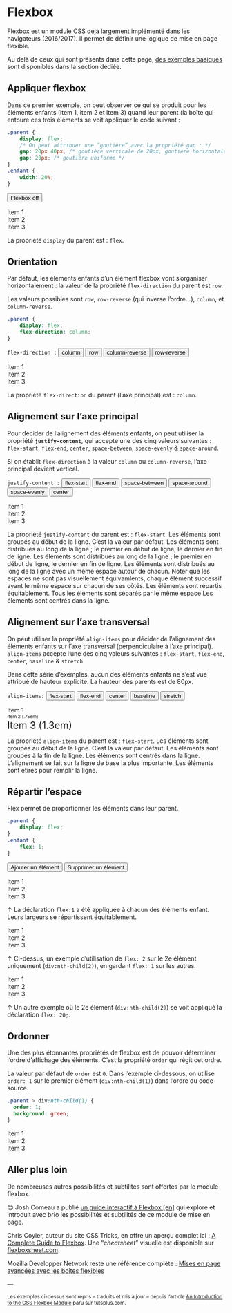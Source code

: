 # Flexbox

Flexbox est un module CSS déjà largement implémenté dans les navigateurs (2016/2017). Il permet de définir une logique de mise en page flexible.

Au delà de ceux qui sont présents dans cette page, [des exemples basiques](../../../exemples/#flex) sont disponibles dans la section dédiée.


## Appliquer flexbox


Dans ce premier exemple, on peut observer ce qui se produit pour les éléments enfants (item 1, item 2 et item 3) quand leur parent (la boîte qui entoure ces trois éléments se voit appliquer le code suivant :

```css
.parent {
    display: flex;
    /* On peut attribuer une “goutière” avec la propriété gap : */
    gap: 20px 40px; /* goutière verticale de 20px, goutière horizontale de 40px */
    gap: 20px; /* goutière uniforme */
}
.enfant {
    width: 20%;
}
```

<section class="section example">
  <p><button class="btn actived toggle-flexbox">Flexbox off</button> </p>
  <article class="onoff-example flex-example">
    <div>Item 1</div>
    <div>Item 2</div>
    <div>Item 3</div>
  </article>
  <p>La propriété <code>display</code> du parent est : <code class="status">flex</code>.</p>
</section>



## Orientation

Par défaut, les éléments enfants d’un élément flexbox vont s’organiser horizontalement : la valeur de la propriété `flex-direction` du parent est `row`.

Les valeurs possibles sont `row`, `row-reverse` (qui inverse l’ordre…), `column`, et `column-reverse`.

```css
.parent {
    display: flex;
    flex-direction: column;
}
```
    
<section class="section example" >
  <p class="buttons">
    <code>flex-direction :</code>
    <button class="btn actived toggle-direction" data-direction="column">column</button> 
    <button class="btn toggle-direction" data-direction="row">row</button> 
    <button class="btn toggle-direction" data-direction="column-reverse">column-reverse</button> 
    <button class="btn toggle-direction" data-direction="row-reverse">row-reverse</button> 
  </p>
  <article class="direction-example flex-example">
    <div>Item 1</div>
    <div>Item 2</div>
    <div>Item 3</div>
  </article>
  <p>La propriété <code>flex-direction</code> du parent (l’axe principal) est : <code class="status">column</code>.</p>
</section>


## Alignement sur l’axe principal 

Pour décider de l’alignement des éléments enfants, on peut utiliser la propriété __`justify-content`__, qui accepte une des cinq valeurs suivantes : `flex-start`, `flex-end`, `center`, `space-between`, `space-evenly` & `space-around`.

<!-- La notion d’axe principal (et la raison de _`flex-start`_ et pas un hypothétique `flex-left`) est que le point de départ d’un texte n’est pas nécessairement la gauche. En arabe ou hébreu, le texte s’écrit de droite à gauche ; ce qui se code grace à un attribut `dir="rtl"`.  -->
Si on établit `flex-direction` à la valeur `column` ou `column-reverse`, l’axe principal devient vertical.


<section class="section"  markdown="1">
  <p class="buttons">
    <code>justify-content :</code>
    <button class="btn toggle-justify actived" data-justify="flex-start">flex-start</button> 
    <button class="btn toggle-justify" data-justify="flex-end">flex-end</button> 
    <button class="btn toggle-justify" data-justify="space-between">space-between</button> 
    <button class="btn toggle-justify" data-justify="space-around">space-around</button> 
    <button class="btn toggle-justify" data-justify="space-evenly">space-evenly</button> 
    <button class="btn toggle-justify" data-justify="center">center</button>  
  </p>
  <article class="justify-example flex-example">
    <div>Item 1</div>
    <div>Item 2</div>
    <div>Item 3</div>
  </article>
  <p>La propriété <code>justify-content</code> du parent est : <code id="justify-status">flex-start</code>.
  <span class="explain justify-flex-start visible"> Les éléments sont groupés au début de la ligne. C’est la valeur par défaut.</span>
  <span class="explain justify-flex-end">Les éléments sont distribués au long de la ligne ; le premier en début de ligne, le dernier en fin de ligne.</span>
  <span class="explain justify-space-between">Les éléments sont distribués au long de la ligne ; le premier en début de ligne, le dernier en fin de ligne.</span>
  <span class="explain justify-space-around">Les éléments sont distribués au long de la ligne avec un même espace autour de chacun. Noter que les espaces ne sont pas visuellement équivamlents, chaque élément successif ayant le même espace sur chacun de ses côtés.</span>
  <span class="explain justify-space-evenly">Les éléments sont répartis équitablement. Tous les éléments sont séparés par le même espace </span>
  <span class="explain justify-center">Les éléments sont centrés dans la ligne.</span>
  </p>


</section>


## Alignement sur l’axe transversal

On peut utiliser la propriété `align-items` pour décider de l’alignement des éléments enfants sur l’axe transversal (perpendiculaire à l’axe principal). `align-items` accepte l’une des cinq valeurs suivantes : `flex-start`, `flex-end`, `center`, `baseline` & `stretch`

Dans cette série d’exemples, aucun des éléments enfants ne s’est vue attribué de hauteur explicite. La hauteur des parents est de 80px.



<section class="section" markdown="1">
  <p class="buttons">
    <code>align-items:</code>
    <button class="btn toggle-align actived" data-align="flex-start">flex-start</button> 
    <button class="btn toggle-align" data-align="flex-end">flex-end</button> 
    <button class="btn toggle-align" data-align="center">center</button>  
    <button class="btn toggle-align" data-align="baseline">baseline</button>  
    <button class="btn toggle-align" data-align="stretch">stretch</button>      
  </p>
  <article class="align-example flex-example">
    <div style="font-size:1em">Item 1</div>
    <div style="font-size:.75em">Item 2 (.75em)</div>
    <div style="font-size:1.6em">Item 3 (1.3em)</div>
  </article>
  <p>La propriété <code>align-items</code> du parent est : <code id="align-status">flex-start</code>.
  <span class="explain align-flex-start visible"> Les éléments sont groupés au début de la ligne. C’est la valeur par défaut.</span>
  <span class="explain align-flex-end">Les éléments sont groupés à la fin de la ligne.</span>
  <span class="explain align-center">Les éléments sont centrés dans la ligne.</span>
  <span class="explain align-baseline">L’alignement se fait sur la ligne de base la plus importante.</span>
  <span class="explain align-stretch">Les éléments sont étirés pour remplir la ligne.</span>
  </p>
</section>

## Répartir l’espace

Flex permet de proportionner les éléments dans leur parent.

```css
.parent {
    display: flex;
}
.enfant {
    flex: 1;
}
```

<section class="section example" markdown="1">

  <p class="buttons">
    <button class="btn" id="example5-add-item">Ajouter un élément</button> 
    <button class="btn" id="example5-remove-item">Supprimer un élément</button>
  </p>

  <article class="distribute-example flex-example">
    <div>Item 1</div>
    <div>Item 2</div>
    <div>Item 3</div>
  </article>

↑ La déclaration `flex:1` a été appliquée à chacun des éléments enfant. Leurs largeurs se répartissent équitablement.

<article class="distribute-example flex-example different-flex-example">
  <div>Item 1</div>
  <div>Item 2</div>
  <div>Item 3</div>
</article>

↑ Ci-dessus, un exemple d’utilisation de `flex: 2` sur le 2e élément uniquement (`div:nth-child(2)`), en gardant `flex: 1` sur les autres.

<article class="distribute-example flex-example final-flex-example">
  <div>Item 1</div>
  <div>Item 2</div>
  <div>Item 3</div>
</article>

↑ Un autre exemple où le 2e élément (`div:nth-child(2)`) se voit appliqué la déclaration `flex: 20;`.

</section>

## Ordonner

Une des plus étonnantes propriétés de flexbox est de pouvoir déterminer l’ordre d’affichage des éléments. C’est la propriété `order` qui régit cet ordre.

La valeur par défaut de `order` est `0`. Dans l’exemple ci-dessous, on utilise `order: 1` sur le premier élément (`div:nth-child(1)`) dans l’ordre du code source.

```css
.parent > div:nth-child(1) {
  order: 1;
  background: green;
}
```
<section class="section example" >
  <article class="ordering-example flex-example">
    <div>Item 1</div>
    <div>Item 2</div>
    <div>Item 3</div>
  </article>
</section>


## Aller plus loin

De nombreuses autres possibilités et subtilités sont offertes par le module flexbox.

😍 Josh Comeau a publié [un guide interactif à Flexbox [en]](https://www.joshwcomeau.com/css/interactived-guide-to-flexbox/) qui explore et introduit avec brio les possibilités et subtilités de ce module de mise en page.

Chris Coyier, auteur du site CSS Tricks, en offre un aperçu complet ici : [A Complete Guide to Flexbox](https://css-tricks.com/snippets/css/a-guide-to-flexbox/). Une “_cheatsheet_” visuelle est disponible sur [flexboxsheet.com](https://flexboxsheet.com/).

Mozilla Developper Network reste une référence complète : [Mises en page avancées avec les boîtes flexibles](https://developer.mozilla.org/fr/docs/Web/CSS/Disposition_des_bo%C3%AEtes_flexibles_CSS/Mises_en_page_avancees_avec_flexbox)


—

<small>Les exemples ci-dessus sont repris – traduits et mis à jour – depuis l’article [An Introduction to the CSS Flexbox Module](https://code.tutsplus.com/tutorials/an-introduction-to-the-css-flexbox-module--net-25655) paru sur tutsplus.com.</small>
